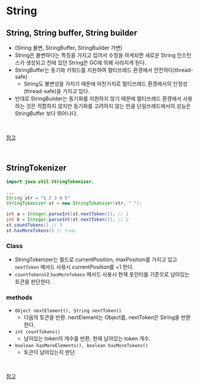 # String
## String, String buffer, String builder
- (String 불변, StringBuffer, StringBuilder 가변)
- String은 불변하다는 특징을 가지고 있어서 수정을 하게되면 새로운 String 인스턴스가 생성되고 전에 있던 String은 GC에 의해 사라지게 된다.
- StringBuffer는 동기화 키워드를 지원하여 멀티쓰레드 환경에서 안전하다(thread-safe)
  - String도 불변성을 가지기 때문에 마찬가지로 멀티쓰레드 환경에서의 안정성(thread-safe)을 가지고 있다.
- 반대로 StringBuilder는 동기화를 지원하지 않기 때문에 멀티쓰레드 환경에서 사용하는 것은 적합하지 않지만 동기화를 고려하지 않는 만큼 단일쓰레드에서의 성능은 StringBuffer 보다 뛰어나다.

<br>

[참고](https://wookcode.tistory.com/99)

<br>

## StringTokenizer
``` java
import java.util.StringTokenizer;

...
String str = "1 2 3 4 5"
StringTokenizer st = new StringTokenizer(str, " ");

int a = Integer.parseInt(st.nextToken()); // 1
int b = Integer.parseInt(st.nextToken()); // 2
st.countTokens() // 3
st.hasMoreTokens() // true
```

### Class
- StringTokenizer는 필드로 currentPosition, maxPosition를 가지고 있고 `nextToken` 메서드 사용시 currentPosition를 +1 한다.
- `countTokens`나 `hasMoreTokens` 메서드 사용시 현재 포인터를 기준으로 남아있는 토큰을 판단한다.

### methods
- `Object nextElement(), String nextToken()`
  - 다음의 토큰을 반환. nextElement는 Object를, nextToken은 String을 반환한다.  
- `int countTokens()`
  -  남아있는 token의 개수를 반환. 현재 남아있는 token 개수.
- `boolean hasMoreElements(), boolean hasMoreTokens()`
  - 토큰이 남아있는지 판단.





<br>

[참고](https://reakwon.tistory.com/90)